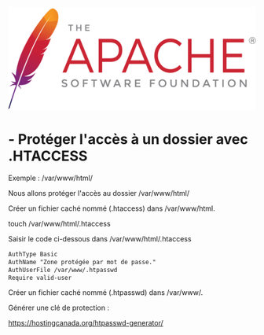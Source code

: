 ![Apache_logo](./images/Apache_logo.png)

# - Protéger l'accès à un dossier avec .HTACCESS

Exemple : /var/www/html/

Nous allons protéger l'accès au dossier /var/www/html/

Créer un fichier caché nommé (.htaccess) dans /var/www/html.

touch /var/www/html/.htaccess

Saisir le code ci-dessous dans /var/www/html/.htaccess
```
AuthType Basic
AuthName "Zone protégée par mot de passe."
AuthUserFile /var/www/.htpasswd
Require valid-user
```
Créer un fichier caché nommé (.htpasswd) dans /var/www/.

Générer une clé de protection :

https://hostingcanada.org/htpasswd-generator/


